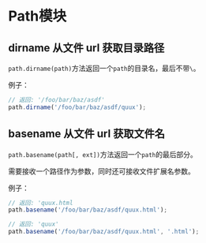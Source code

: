 # Path模块

## dirname 从文件 url 获取目录路径

`path.dirname(path)`方法返回一个`path`的目录名，最后不带`\`。

例子：

``` js
// 返回: '/foo/bar/baz/asdf'
path.dirname('/foo/bar/baz/asdf/quux');
```

## basename 从文件 url 获取文件名

`path.basename(path[, ext])`方法返回一个`path`的最后部分。

需要接收一个路径作为参数，同时还可接收文件扩展名参数。

例子：

``` js
// 返回: 'quux.html
path.basename('/foo/bar/baz/asdf/quux.html');

// 返回: 'quux'
path.basename('/foo/bar/baz/asdf/quux.html', '.html');
```
